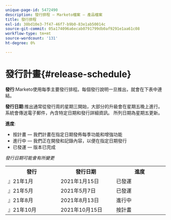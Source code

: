 ```yaml
---
unique-page-id: 5472490
description: 發行排程 — Marketo檔案 — 產品檔案
title: 發行排程
exl-id: 38bd10e3-7f47-46f7-b9b0-83e1ab50014c
source-git-commit: 05a174096a6ecab0791799db0af9291e1aa61c08
workflow-type: tm+mt
source-wordcount: '131'
ht-degree: 0%

---
```


# 發行計畫{#release-schedule}

**發行**:Marketo使用每季主要發行排程。每個發行說明一旦推出，就會在下表中連結。

**發行日期**:推出通常從發行周的星期三開始，大部分的升級會在星期五晚上進行。系統會傳送電子郵件，內含特定日期和發行詳細資訊。 所列日期為星期五更新。

**進度**:

* 按計畫 — 我們計畫在指定日期發佈每季功能和增強功能
* 進行中 — 我們正在開發和記錄內容，以便在指定日期發行
* 已發運 — 版本已完成

_發行日期可能會有所變更_

<table> 
 <colgroup> 
  <col> 
  <col> 
  <col> 
 </colgroup> 
 <tbody> 
  <tr> 
   <th width="250px">發行</th> 
   <th width="250px">發行日期</th> 
   <th width="250px">進度</th> 
  </tr> 
  <tr> 
   <td colspan="1">』21年1月</td> 
   <td colspan="1">2021年1月15日</td> 
   <td colspan="1">已發運</td> 
  </tr> 
  <tr> 
   <td colspan="1">』21年5月</td> 
   <td colspan="1">2021年5月7日</td> 
   <td colspan="1">已發運</td> 
  </tr> 
  <tr> 
   <td colspan="1">』21年8月</td> 
   <td colspan="1">2021年8月13日</td> 
   <td colspan="1">進行中</td> 
  </tr> 
  <tr> 
   <td colspan="1">』21年10月</td> 
   <td colspan="1">2021年10月15日</td> 
   <td colspan="1">按計畫</td> 
  </tr> 
 </tbody> 
</table>
